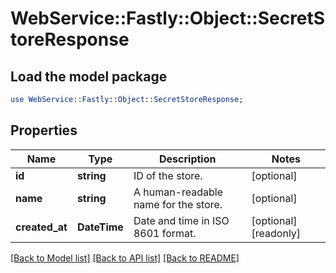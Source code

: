 # WebService::Fastly::Object::SecretStoreResponse

## Load the model package
```perl
use WebService::Fastly::Object::SecretStoreResponse;
```

## Properties
Name | Type | Description | Notes
------------ | ------------- | ------------- | -------------
**id** | **string** | ID of the store. | [optional] 
**name** | **string** | A human-readable name for the store. | [optional] 
**created_at** | **DateTime** | Date and time in ISO 8601 format. | [optional] [readonly] 

[[Back to Model list]](../README.md#documentation-for-models) [[Back to API list]](../README.md#documentation-for-api-endpoints) [[Back to README]](../README.md)


